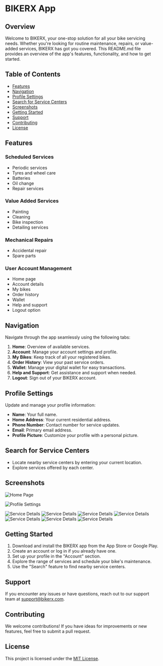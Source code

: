 # BIKERX App

## Overview

Welcome to BIKERX, your one-stop solution for all your bike servicing needs. Whether you're looking for routine maintenance, repairs, or value-added services, BIKERX has got you covered. This README.md file provides an overview of the app's features, functionality, and how to get started.

## Table of Contents

- [Features](#features)
- [Navigation](#navigation)
- [Profile Settings](#profile-settings)
- [Search for Service Centers](#search-for-service-centers)
- [Screenshots](#screenshots)
- [Getting Started](#getting-started)
- [Support](#support)
- [Contributing](#contributing)
- [License](#license)

## Features

### Scheduled Services

- Periodic services
- Tyres and wheel care
- Batteries
- Oil change
- Repair services

### Value Added Services

- Painting
- Cleaning
- Bike inspection
- Detailing services

### Mechanical Repairs

- Accidental repair
- Spare parts

### User Account Management

- Home page
- Account details
- My bikes
- Order history
- Wallet
- Help and support
- Logout option

## Navigation

Navigate through the app seamlessly using the following tabs:

1. **Home**: Overview of available services.
2. **Account**: Manage your account settings and profile.
3. **My Bikes**: Keep track of all your registered bikes.
4. **Order History**: View your past service orders.
5. **Wallet**: Manage your digital wallet for easy transactions.
6. **Help and Support**: Get assistance and support when needed.
7. **Logout**: Sign out of your BIKERX account.

## Profile Settings

Update and manage your profile information:

- **Name**: Your full name.
- **Home Address**: Your current residential address.
- **Phone Number**: Contact number for service updates.
- **Email**: Primary email address.
- **Profile Picture**: Customize your profile with a personal picture.

## Search for Service Centers

- Locate nearby service centers by entering your current location.
- Explore services offered by each center.

## Screenshots

![Home Page](screenshots/Home.png)

![Profile Settings](screenshots/profile.png)

![Service Details](screenshots/service-details.png)
![Service Details](screenshots/service-details1.png)
![Service Details](screenshots/service-details2.png)
![Service Details](screenshots/service-details3.png)
![Service Details](screenshots/service-details4.png)
![Service Details](screenshots/service-details5.png)
![Service Details](screenshots/service-details6.png)


## Getting Started

1. Download and install the BIKERX app from the App Store or Google Play.
2. Create an account or log in if you already have one.
3. Set up your profile in the "Account" section.
4. Explore the range of services and schedule your bike's maintenance.
5. Use the "Search" feature to find nearby service centers.

## Support

If you encounter any issues or have questions, reach out to our support team at [support@bikerx.com](mailto:harika20241a05e8@grietcollege.com).

## Contributing

We welcome contributions! If you have ideas for improvements or new features, feel free to submit a pull request.

## License

This project is licensed under the [MIT License](LICENSE).

